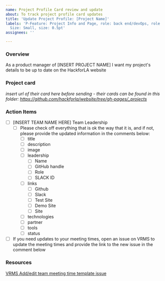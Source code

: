 ```yaml
---
name: Project Profile Card review and update
about: To track project profile card updates
title: 'Update Project Profile: [Project Name]'
labels: 'P-Feature: Project Info and Page, role: back end/devOps, role: front end,
  Size: Small, size: 0.5pt'
assignees: ''

---
```


### Overview
As a product manager of [INSERT PROJECT NAME] I want my project's details to be up to date on the HackforLA website

### Project card
_insert url of their card here before sending - their cards can be found in this folder: https://github.com/hackforla/website/tree/gh-pages/_projects_

### Action Items

- [ ] [INSERT TEAM NAME HERE] Team Leadership
   - [ ] Please check off everything that is ok the way that it is, and if not, please provide the updated information in the comments below:
      - [ ] title
      - [ ] description
      - [ ] image
      - [ ] leadership
         - [ ] Name
         - [ ] GitHub handle
         - [ ] Role
         - [ ] SLACK ID
      - [ ] links
         - [ ] Github
         - [ ] Slack
         - [ ] Test Site
         - [ ] Demo Site
         - [ ] Site
      - [ ] technologies
      - [ ] partner
      - [ ] tools
      - [ ] status
 - [ ] If you need updates to your meeting times, open an issue on VRMS to update the meeting times and provide the link to the new issue in the comment below

### Resources
[VRMS Add/edit team meeting time template issue](https://github.com/hackforla/VRMS/issues/new?assignees=&labels=1+week+change+request&template=add-edit-team-meeting-time.md&title=Meeting+time+change+request+for+%5BProject+Name%5D)
